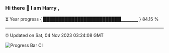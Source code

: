 ### Hi there 👋 I am Harry , 

⏳ Year progress { █████████████████████████▁▁▁▁▁ } 84.15 %

---

⏰ Updated on Sat, 04 Nov 2023 03:24:08 GMT

![Progress Bar CI](https://github.com/duykhang68/duykhang68/workflows/Progress%20Bar%20CI/badge.svg)
